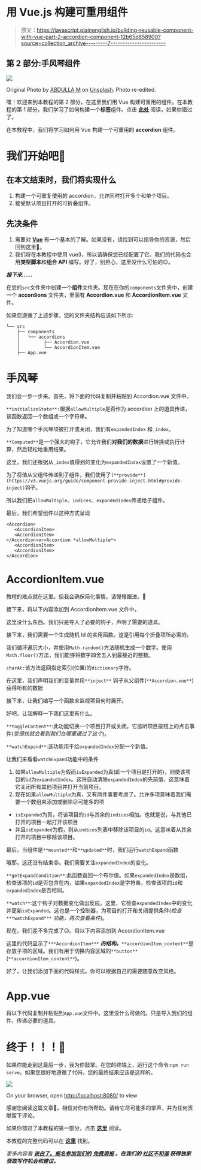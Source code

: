 # 用 Vue.js 构建可重用组件

> 原文：<https://javascript.plainenglish.io/building-reusable-component-with-vue-part-2-accordion-component-12b65d858900?source=collection_archive---------7----------------------->

## 第 2 部分:手风琴组件

![](img/c7191e91498e8944d682fc6918f3ba8d.png)

Original Photo by [ABDULLA M](https://unsplash.com/@abdullam?utm_source=unsplash&utm_medium=referral&utm_content=creditCopyText) on [Unsplash](https://unsplash.com/s/photos/reusable?utm_source=unsplash&utm_medium=referral&utm_content=creditCopyText). Photo re-edited.

嘿！欢迎来到本教程的第 2 部分，在这里我们用 Vue 构建可重用的组件。在本教程的第 1 部分，我们学习了如何构建一个**标签**组件。点击 [**此处**](https://samador9.medium.com/building-reusable-component-with-vue-part-1-tab-component-df04e1b92a09) 阅读，如果你错过了。

在本教程中，我们将学习如何用 Vue 构建一个可重用的 **accordion** 组件。

# 我们开始吧💪

## 在本文结束时，我们将实现什么

1.  构建一个可重复使用的 accordion，允许同时打开多个和单个项目。
2.  接受默认项目打开的可折叠组件。

## 先决条件

1.  需要对 [**Vue**](https://vuejs.org/) 有一个基本的了解。如果没有，请找到可以指导你的资源，然后回到这里🙈。
2.  我们将在本教程中使用 vue3，所以请确保您已经配置了它。我们的代码也会用**类型脚本**和**组合 API** 编写。好了，别担心，这里没什么可怕的😉。

***接下来……***

在您的`src`文件夹中创建一个**组件**文件夹。现在在你的`components`文件夹中，创建一个 **accordions** 文件夹，里面有 **Accordion.vue** 和 **AccordionItem.vue** 文件。

如果您遵循了上述步骤，您的文件夹结构应该如下所示:

```
└── src
    ├── components
    │   └── accordions
    │         ├── Accordion.vue
    │         └── AccordionItem.vue  
    ├── App.vue
```

# **手风琴**

我们会一步一步来。首先，将下面的代码复制并粘贴到 Accordion.vue 文件中。

`**initializeState**:`根据`allowMultiple`是否作为 accordion 上的道具传递，该函数返回一个数组或一个字符串。

为了知道哪个手风琴项被打开或关闭，我们有`expandedIndex` 和`_index`。

`**Computed**`是一个强大的钩子，它允许我们**对我们的数据**进行转换或执行计算，然后轻松地重用结果。

这里，我们还根据从`_index`值得到的变化为`expandedIndex`设置了一个新值。

为了将值从父组件传递到子组件，我们使用了`[**provide**](https://v3.vuejs.org/guide/component-provide-inject.html#provide-inject)`钩子。

所以我们把`allowMultiple`、`indices`、`expandedIndex`传递给子组件。

最后，我们希望组件以这种方式呈现

```
<Accordion>
   <AccordionItem>
   <AccordionItem>
</Accordion>or<Accordion *allowMultiple*>
   <AccordionItem>
   <AccordionItem>
</Accordion>
```

# AccordionItem.vue

教程的难点就在这里。但我会确保简化事情。请慢慢跟进。💪

接下来，将以下内容添加到 AccordionItem.vue 文件中。

这里没什么东西。我们只是导入了必要的钩子，声明了需要的道具。

接下来，我们需要一个生成随机 Id 的实用函数。这是引用每个折叠项所必需的。

我们循环遍历大小，并使用`Math.random()`方法随机生成一个数字。使用`Math.floor()`方法，我们能够将数字四舍五入到最接近的整数。

`charAt:`该方法返回指定索引(位置)的`dictionary`字符。

在这里，我们声明我们的变量并用`**inject**` 钩子从父组件(`**Accordion.vue**`)获得所有的数据

接下来，让我们编写一个函数来监视项目何时展开。

好吧，让我解释一下我们这里有什么。

`**toggleContent**`:此功能切换一个项目打开或关闭。它监听项目按钮上的点击事件(*您很快就会看到我们在哪里通过了这个*)。

`**watchExpand**`:该功能用于给`expandedIndex`分配一个新值。

让我们来看看`watchExpand`功能中的条件

1.  如果`allowMultiple`为假而`isExpanded`为真(即一个项目是打开的)，则使该项目的`id`为`expandedIndex`。这将自动清除`expandedIndex`的先前值，这意味着它关闭所有其他项目并打开当前项目。
2.  现在如果`allowMultiple`为真，又有两件事要考虑了。允许多项意味着我们需要一个数组来添加或删除尽可能多的项

*   `isExpanded`为真，将该项目的`id`与其余的`indices`相加。也就是说，与其他已打开的项目一起打开该项目
*   并且`isExpanded`为假，则从`indices`列表中移除该项目的`id`。这意味着从其余打开的项目中移除该项目。

最后，当组件是`**mounted**`和`**updated**`时，我们运行`watchExpand`函数

哦耶，这还没有结束😩。我们需要关注`expandedIndex`的变化。

`**getExpandCondition**`:此函数返回一个布尔值。如果`expandedIndex`是数组，检查该项的`id`是否包含在内，如果`expandedIndex`是字符串，检查该项的`id`和`expandedIndex`是否相同。

`**watch**`:这个钩子对数据变化做出反应。这里，它检查`expandedIndex`中的变化并更新`isExpanded`。这也是一个控制器，为项目的打开和关闭提供条件(*检查* `***watchExpand***` *功能，再次查看条件*)。

现在，我们差不多完成了😉。将以下内容添加到 AccordionItem.vue

这里的代码显示了`***AccordionItem***` ***的结构。***`**accordionItem_content**`是存放子项的区域。我们有用于切换内容区域的`**button**`(`**accordionItem_content**`)。

好了，让我们添加下面的代码样式。你可以根据自己的需要随意改变风格。

# App.vue

将以下代码复制并粘贴到`App.vue`文件中。这里没什么可做的。只是导入我们的组件，传递必要的道具。

# 终于！！！💃

如果你能走到这最后一步，我为你鼓掌。在您的终端上，运行这个命令:`npm run serve`。如果您很好地遵循了代码，您的最终结果应该是这样的。

![](img/bacbf672bad70d6c5df37368c4db3a0c.png)

On your browser, open [http://localhost:8080/](http://localhost:8080/) to view

感谢您阅读这篇文章🤗。相信对你有所帮助。请给它尽可能多的掌声，并为任何贡献留下评论。

如果你错过了本教程的第一部分，点击 [**这里**](https://samador9.medium.com/building-reusable-component-with-vue-part-1-tab-component-df04e1b92a09) 阅读。

本教程的完整代码可以在 [**这里**](https://github.com/sadewole/Reusable-Vue-Components-) 找到。

*更多内容看* [***说白了。报名参加我们的***](http://plainenglish.io/) **[***免费周报***](http://newsletter.plainenglish.io/) *。在我们的* [***社区不和谐***](https://discord.gg/GtDtUAvyhW) *获得独家获取写作机会和建议。***